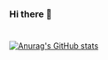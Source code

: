 ### Hi there 👋

# 

[![Anurag's GitHub stats](https://github-readme-stats.vercel.app/api?username=HaiveD&show_icons=true&theme=dracula)](https://github.com/anuraghazra/github-readme-stats)

